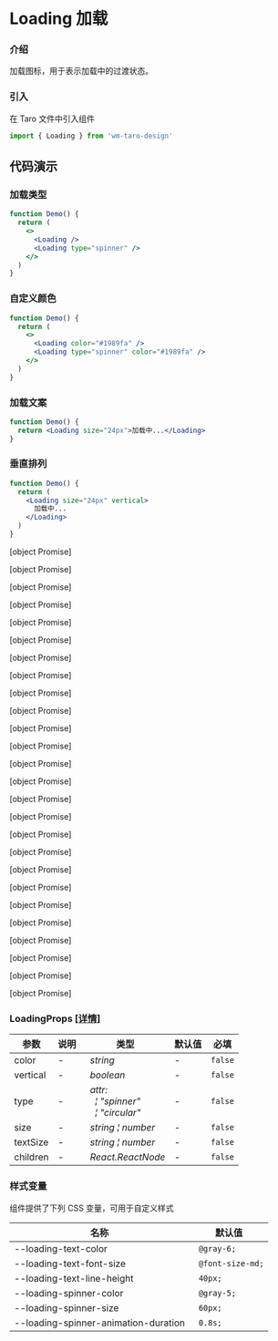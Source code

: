 # Loading 加载

### 介绍

加载图标，用于表示加载中的过渡状态。

### 引入

在 Taro 文件中引入组件

```js
import { Loading } from 'wm-taro-design'
```

## 代码演示

### 加载类型

```jsx
function Demo() {
  return (
    <>
      <Loading />
      <Loading type="spinner" />
    </>
  )
}
```

### 自定义颜色

```jsx
function Demo() {
  return (
    <>
      <Loading color="#1989fa" />
      <Loading type="spinner" color="#1989fa" />
    </>
  )
}
```

### 加载文案

```jsx
function Demo() {
  return <Loading size="24px">加载中...</Loading>
}
```

### 垂直排列

```jsx
function Demo() {
  return (
    <Loading size="24px" vertical>
      加载中...
    </Loading>
  )
}
```

[object Promise]

[object Promise]

[object Promise]

[object Promise]

[object Promise]

[object Promise]

[object Promise]

[object Promise]

[object Promise]

[object Promise]

[object Promise]

[object Promise]

[object Promise]

[object Promise]

[object Promise]

[object Promise]

[object Promise]

[object Promise]

[object Promise]

[object Promise]

[object Promise]

[object Promise]

[object Promise]

[object Promise]

[object Promise]

[object Promise]

### LoadingProps [[详情]](https://github.com/AntmJS/vantui/tree/main/packages/vantui/types/loading.d.ts)

| 参数     | 说明 | 类型                                                                                                                              | 默认值 | 必填    |
| -------- | ---- | --------------------------------------------------------------------------------------------------------------------------------- | ------ | ------- |
| color    | -    | _&nbsp;&nbsp;string<br/>_                                                                                                         | -      | `false` |
| vertical | -    | _&nbsp;&nbsp;boolean<br/>_                                                                                                        | -      | `false` |
| type     | -    | _&nbsp;&nbsp;attr:<br/>&nbsp;&nbsp;&nbsp;&nbsp;&brvbar;&nbsp;"spinner"<br/>&nbsp;&nbsp;&nbsp;&nbsp;&brvbar;&nbsp;"circular"<br/>_ | -      | `false` |
| size     | -    | _&nbsp;&nbsp;string&nbsp;&brvbar;&nbsp;number<br/>_                                                                               | -      | `false` |
| textSize | -    | _&nbsp;&nbsp;string&nbsp;&brvbar;&nbsp;number<br/>_                                                                               | -      | `false` |
| children | -    | _&nbsp;&nbsp;React.ReactNode<br/>_                                                                                                | -      | `false` |

### 样式变量

组件提供了下列 CSS 变量，可用于自定义样式

| 名称                                 | 默认值            |
| ------------------------------------ | ----------------- |
| --loading-text-color                 | ` @gray-6;`       |
| --loading-text-font-size             | ` @font-size-md;` |
| --loading-text-line-height           | ` 40px;`          |
| --loading-spinner-color              | ` @gray-5;`       |
| --loading-spinner-size               | ` 60px;`          |
| --loading-spinner-animation-duration | ` 0.8s;`          |
